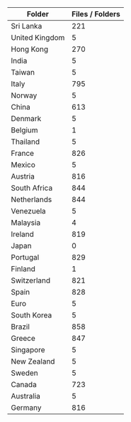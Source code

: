 | Folder         |   Files / Folders |
|----------------|-------------------|
| Sri Lanka      |               221 |
| United Kingdom |                 5 |
| Hong Kong      |               270 |
| India          |                 5 |
| Taiwan         |                 5 |
| Italy          |               795 |
| Norway         |                 5 |
| China          |               613 |
| Denmark        |                 5 |
| Belgium        |                 1 |
| Thailand       |                 5 |
| France         |               826 |
| Mexico         |                 5 |
| Austria        |               816 |
| South Africa   |               844 |
| Netherlands    |               844 |
| Venezuela      |                 5 |
| Malaysia       |                 4 |
| Ireland        |               819 |
| Japan          |                 0 |
| Portugal       |               829 |
| Finland        |                 1 |
| Switzerland    |               821 |
| Spain          |               828 |
| Euro           |                 5 |
| South Korea    |                 5 |
| Brazil         |               858 |
| Greece         |               847 |
| Singapore      |                 5 |
| New Zealand    |                 5 |
| Sweden         |                 5 |
| Canada         |               723 |
| Australia      |                 5 |
| Germany        |               816 |